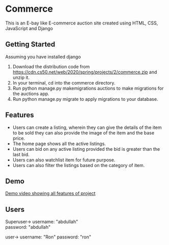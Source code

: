 # Commerce
This is an E-bay like E-commerce auction site created using HTML, CSS, JavaScript and Django  

## Getting Started
Assuming you have installed django
1. Download the distribution code from https://cdn.cs50.net/web/2020/spring/projects/2/commerce.zip and unzip it.  
2. In your terminal, cd into the commerce directory.  
3. Run python manage.py makemigrations auctions to make migrations for the auctions app.  
4. Run python manage.py migrate to apply migrations to your database.  

## Features  
* Users can create a listing, wherein they can give the details of the item to be sold they can also provide the image of the item and the base price.  
* The home page shows all the active listings.  
* Users can bid on any active listing provided the bid is greater than the last bid.  
* Users can also watchlist item for future purpose.  
* Users can also filter the listings based on the category of item.  

## Demo  
[Demo video showing all features of project](https://youtu.be/T2I_trWn_nM)  

## Users
Superuser-> username: "abdullah"  
            password: "abdullah"  
            
user-> username: "Ron"
       password: "ron"  

